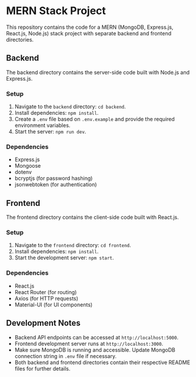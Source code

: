 
# MERN Stack Project

This repository contains the code for a MERN (MongoDB, Express.js, React.js, Node.js) stack project with separate backend and frontend directories.

## Backend

The backend directory contains the server-side code built with Node.js and Express.js.

### Setup

1. Navigate to the `backend` directory: `cd backend`.
2. Install dependencies: `npm install`.
3. Create a `.env` file based on `.env.example` and provide the required environment variables.
4. Start the server: `npm run dev`.

### Dependencies

- Express.js
- Mongoose
- dotenv
- bcryptjs (for password hashing)
- jsonwebtoken (for authentication)

## Frontend

The frontend directory contains the client-side code built with React.js.

### Setup

1. Navigate to the `frontend` directory: `cd frontend`.
2. Install dependencies: `npm install`.
3. Start the development server: `npm start`.

### Dependencies

- React.js
- React Router (for routing)
- Axios (for HTTP requests)
- Material-UI (for UI components)

## Development Notes

- Backend API endpoints can be accessed at `http://localhost:5000`.
- Frontend development server runs at `http://localhost:3000`.
- Make sure MongoDB is running and accessible. Update MongoDB connection string in `.env` file if necessary.
- Both backend and frontend directories contain their respective README files for further details.

